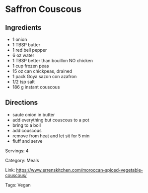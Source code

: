 # Saffron Couscous

## Ingredients
- 1 onion
- 1 TBSP butter
- 1 red bell pepper
- 6 oz water
- 1 TBSP better than bouillon NO chicken
- 1 cup frozen peas
- 15 oz can chickpeas, drained
- 1 pack Goya sazon con azafron
- 1/2 tsp salt
- 186 g instant couscous

## Directions
- saute onion in butter
- add everything but couscous to a pot
- bring to a boil
- add couscous
- remove from heat and let sit for 5 min
- fluff and serve

Servings: 4

Category: Meals

Link: https://www.errenskitchen.com/moroccan-spiced-vegetable-couscous/

Tags: Vegan
